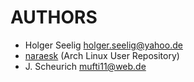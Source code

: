 
AUTHORS
==================================================

* Holger Seelig <holger.seelig@yahoo.de>
* [naraesk](https://github.com/naraesk) (Arch Linux User Repository)
* J. Scheurich <mufti11@web.de>